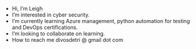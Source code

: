 - Hi, I’m Leigh
- I’m interested in cyber security.
- I’m currently learning Azure management, python automation for testing and DevOps certifications.
- I’m looking to collaborate on learning.
- How to reach me divosdetri @ gmail dot com

<!---
divos/divos is a ✨ special ✨ repository because its `README.md` (this file) appears on your GitHub profile.
You can click the Preview link to take a look at your changes.
--->
